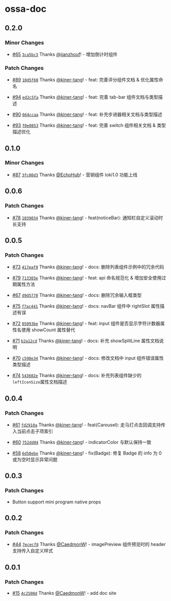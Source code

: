 # ossa-doc

## 0.2.0

### Minor Changes

- [#65](https://github.com/NeteaseYanxuan/OSSA/pull/65) [`3ca5bc3`](https://github.com/NeteaseYanxuan/OSSA/commit/3ca5bc3137e937cd8fe39bbb7b8feaaf1f7759c5) Thanks [@jianzhouf](https://github.com/jianzhouf)! - 增加倒计时组件

### Patch Changes

- [#89](https://github.com/NeteaseYanxuan/OSSA/pull/89) [`10d5f60`](https://github.com/NeteaseYanxuan/OSSA/commit/10d5f603b3c9f4b169b2a1a8d285fed68202456c) Thanks [@kiner-tang](https://github.com/kiner-tang)! - feat: 完善评分组件文档 & 优化属性命名

* [#94](https://github.com/NeteaseYanxuan/OSSA/pull/94) [`ed2c5fa`](https://github.com/NeteaseYanxuan/OSSA/commit/ed2c5fa30bd47696719ee4870cebb2a8063c7986) Thanks [@kiner-tang](https://github.com/kiner-tang)! - feat: 完善 tab-bar 组件文档与类型描述

- [#90](https://github.com/NeteaseYanxuan/OSSA/pull/90) [`664ccaa`](https://github.com/NeteaseYanxuan/OSSA/commit/664ccaaf534534e16258043f281e5414147e18a3) Thanks [@kiner-tang](https://github.com/kiner-tang)! - feat: 补充步进器相关文档与类型描述

* [#93](https://github.com/NeteaseYanxuan/OSSA/pull/93) [`f0e0853`](https://github.com/NeteaseYanxuan/OSSA/commit/f0e08537a505e9bb422f8426c5cffd5b88a78ff5) Thanks [@kiner-tang](https://github.com/kiner-tang)! - feat: 完善 switch 组件相关文档 & 类型描述优化

## 0.1.0

### Minor Changes

- [#87](https://github.com/NeteaseYanxuan/OSSA/pull/87) [`3fc08d3`](https://github.com/NeteaseYanxuan/OSSA/commit/3fc08d3e75a6ce87ad9b4f19eaed67f3b10633ea) Thanks [@EchoHub](https://github.com/EchoHub)! - 营销组件 loki1.0 功能上线

## 0.0.6

### Patch Changes

- [#78](https://github.com/NeteaseYanxuan/OSSA/pull/78) [`1039034`](https://github.com/NeteaseYanxuan/OSSA/commit/10390343772e0edacdf165f27866323b46dc2241) Thanks [@kiner-tang](https://github.com/kiner-tang)! - feat(noticeBar): 通知栏自定义滚动时长支持

## 0.0.5

### Patch Changes

- [#73](https://github.com/NeteaseYanxuan/OSSA/pull/73) [`417eaf9`](https://github.com/NeteaseYanxuan/OSSA/commit/417eaf98883958eba7bbfa4d1ccc664c14b0a30e) Thanks [@kiner-tang](https://github.com/kiner-tang)! - docs: 删除列表组件示例中的冗余代码

* [#79](https://github.com/NeteaseYanxuan/OSSA/pull/79) [`713303e`](https://github.com/NeteaseYanxuan/OSSA/commit/713303e1a73b07911f7fd45f4b7e9d40167fa5bd) Thanks [@kiner-tang](https://github.com/kiner-tang)! - feat: api 命名规范化 & 增加安全使用过期属性方法

- [#67](https://github.com/NeteaseYanxuan/OSSA/pull/67) [`d9d5770`](https://github.com/NeteaseYanxuan/OSSA/commit/d9d57707f6439c98cf1f3d08c51b44b397cf0856) Thanks [@kiner-tang](https://github.com/kiner-tang)! - docs: 删除冗余输入框类型

* [#75](https://github.com/NeteaseYanxuan/OSSA/pull/75) [`f7ac441`](https://github.com/NeteaseYanxuan/OSSA/commit/f7ac44193912383a94a2464fb08abf8543b89b35) Thanks [@kiner-tang](https://github.com/kiner-tang)! - docs: navBar 组件中 rightSlot 属性描述有误

- [#72](https://github.com/NeteaseYanxuan/OSSA/pull/72) [`05093be`](https://github.com/NeteaseYanxuan/OSSA/commit/05093be98e4ad5171740303c81c147e95e23310c) Thanks [@kiner-tang](https://github.com/kiner-tang)! - feat: input 组件是否显示字符计数器属性名使用 showCount 属性替代

* [#71](https://github.com/NeteaseYanxuan/OSSA/pull/71) [`b2a12cd`](https://github.com/NeteaseYanxuan/OSSA/commit/b2a12cded17a089fbb4e68b7a32ae8c1104b3931) Thanks [@kiner-tang](https://github.com/kiner-tang)! - docs: 补充 showSplitLine 属性文档说明

- [#70](https://github.com/NeteaseYanxuan/OSSA/pull/70) [`c590e34`](https://github.com/NeteaseYanxuan/OSSA/commit/c590e34784ed2e9dacbfcec76a0f6dc9c53a651d) Thanks [@kiner-tang](https://github.com/kiner-tang)! - docs: 修改文档中 input 组件错误属性类型描述

* [#74](https://github.com/NeteaseYanxuan/OSSA/pull/74) [`543602e`](https://github.com/NeteaseYanxuan/OSSA/commit/543602e11378405f6dda050e579197b7f96708a6) Thanks [@kiner-tang](https://github.com/kiner-tang)! - docs: 补充列表组件缺少的`leftIconSize`属性文档描述

## 0.0.4

### Patch Changes

- [#61](https://github.com/NeteaseYanxuan/OSSA/pull/61) [`fd2910a`](https://github.com/NeteaseYanxuan/OSSA/commit/fd2910a9db05fb95d9f3b66b0c767c5e3ade3ebf) Thanks [@kiner-tang](https://github.com/kiner-tang)! - feat(Carousel): 走马灯点击回调支持传入当前点击子项索引

* [#60](https://github.com/NeteaseYanxuan/OSSA/pull/60) [`752dd04`](https://github.com/NeteaseYanxuan/OSSA/commit/752dd043683877dac417e311cdbfd3bd1175154e) Thanks [@kiner-tang](https://github.com/kiner-tang)! - indicatorColor 与默认保持一致

- [#58](https://github.com/NeteaseYanxuan/OSSA/pull/58) [`6d50ebe`](https://github.com/NeteaseYanxuan/OSSA/commit/6d50ebe652716ac2fb3a6f93107271b98d06034b) Thanks [@kiner-tang](https://github.com/kiner-tang)! - fix(Badge): 修复 Badge 的 info 为 0 或为空时显示异常问题

## 0.0.3

### Patch Changes

- Button support mini program native props

## 0.0.2

### Patch Changes

- [#44](https://github.com/NeteaseYanxuan/OSSA/pull/44) [`7ececf8`](https://github.com/NeteaseYanxuan/OSSA/commit/7ececf8b2b9f73c66d2eacae0488a89eddaf6e1c) Thanks [@CaedmonW](https://github.com/CaedmonW)! - imagePreview 组件预览时的 header 支持传入自定义样式

## 0.0.1

### Patch Changes

- [#15](https://github.com/NeteaseYanxuan/OSSA/pull/15) [`4c2500d`](https://github.com/NeteaseYanxuan/OSSA/commit/4c2500d3cc7deeb99ea04a934d625f2224b520f0) Thanks [@CaedmonW](https://github.com/CaedmonW)! - add doc site
